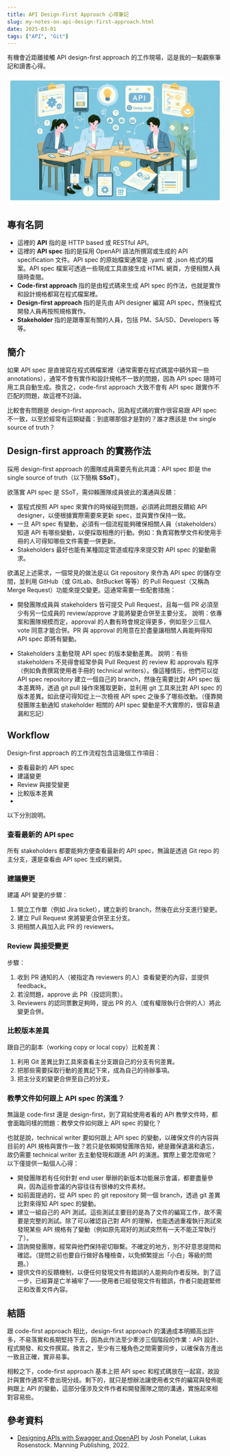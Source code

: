 ```yaml
---
title: API Design-First Approach 心得筆記
slug: my-notes-on-api-design-first-approach.html
date: 2025-03-01
tags: ["API", "Git"]
---
```


有機會近距離接觸 API design-first approach 的工作現場，這是我的一點觀察筆記和讀書心得。

![](images/banner.png)

## 專有名詞

- 這裡的 **API** 指的是 HTTP based 或 RESTful API。
- 這裡的 **API spec** 指的是採用 OpenAPI 語法所撰寫或生成的 API specification 文件。API spec 的原始檔案通常是 .yaml 或 .json 格式的檔案。API spec 檔案可透過一些現成工具直接生成 HTML 網頁，方便相關人員隨時查閱。
- **Code-first approach** 指的是由程式碼來生成 API spec 的作法，也就是實作和設計規格都寫在程式檔案裡。
- **Design-first approach** 指的是先由 API designer 編寫 API spec，然後程式開發人員再按照規格實作。
- **Stakeholder** 指的是跟專案有關的人員，包括 PM、SA/SD、Developers 等等。

## 簡介

如果 API spec 是直接寫在程式碼檔案裡（通常需要在程式碼當中額外寫一些 annotations），通常不會有實作和設計規格不一致的問題，因為 API spec 隨時可用工具自動生成。換言之，code-first approach 大致不會有 API spec 跟實作不匹配的問題，故這裡不討論。

比較會有問題是 design-first approach，因為程式碼的實作很容易跟 API spec 不一致，以至於經常有這類疑義：到底哪那個才是對的？誰才應該是 the single source of truth？

## Design-first approach 的實務作法

採用 design-first approach 的團隊成員需要先有此共識：API spec 即是 the single source of truth（以下簡稱 **SSoT**）。

欲落實 API spec 是 SSoT，需仰賴團隊成員彼此的溝通與反饋：

- 當程式按照 API spec 來實作的時候碰到問題，必須將此問題反饋給 API designer，以便根據實際需要來更新 spec，並與實作保持一致。
- 一旦 API spec 有變動，必須有一個流程能夠確保相關人員（stakeholders）知道 API 有哪些變動，以便採取相應的行動。例如：負責寫教學文件和使用手冊的人可得知哪些文件需要一併更新。
- Stakeholders 最好也能有某種固定管道或程序來提交對 API spec 的變動需求。

欲滿足上述需求，一個常見的做法是以 Git repository 來作為 API spec 的儲存空間，並利用 GitHub（或 GitLab、BitBucket 等等）的 Pull Request（又稱為 Merge Request）功能來提交變更。這通常需要一些配套措施：

- 開發團隊成員與 stakeholders 皆可提交 Pull Request，且每一個 PR 必須至少有另一位成員的 review/approve 才能將變更合併至主要分支。
  說明：依專案和團隊規模而定，approval 的人數有時會規定得更多，例如至少三個人 vote 同意才能合併。PR 與 approval 的用意在於盡量讓相關人員能夠得知 API spec 即將有變動。

- Stakeholders 主動發現 API spec 的版本變動差異。
  說明：有些 stakeholders 不見得會經常參與 Pull Request 的 review 和 approvals 程序（例如負責撰寫使用者手冊的 technical writers）。像這種情形，他們可以從 API spec repository 建立一個自己的 branch，然後在需要比對 API spec 版本差異時，透過 git pull 操作來獲取更新，並利用 git 工具來比對 API spec 的版本差異。如此便可得知從上一次檢視 API spec 之後多了哪些改動。（僅靠開發團隊主動通知 stakeholder 相關的 API spec 變動是不大實際的，很容易遺漏和忘記）

## Workflow

Design-first approach 的工作流程包含這幾個工作項目：

- 查看最新的 API spec
- 建議變更
- Review 與接受變更
- 比較版本差異
- 
以下分別說明。

### 查看最新的 API spec

所有 stakeholders 都要能夠方便查看最新的 API spec，無論是透過 Git repo 的主分支，還是查看由 API spec 生成的網頁。

### 建議變更

建議 API 變更的步驟：

1. 開立工作單（例如 Jira ticket），建立新的 branch，然後在此分支進行變更。
2. 建立 Pull Request 來將變更合併至主分支。
3. 把相關人員加入此 PR 的 reviewers。
 
### Review 與接受變更

步驟：

1. 收到 PR 通知的人（被指定為 reviewers 的人）查看變更的內容，並提供 feedback。
2. 若沒問題，approve 此 PR（投認同票）。
3. Reviewers 的認同票數足夠時，提出 PR 的人（或有權限執行合併的人）將此變更合併。

### 比較版本差異

跟自己的副本（working copy or local copy）比較差異：

1. 利用 Git 差異比對工具來查看主分支跟自己的分支有何差異。
2. 把那些需要採取行動的差異記下來，成為自己的待辦事項。
3. 把主分支的變更合併至自己的分支。

### 教學文件如何跟上 API spec 的演進？

無論是 code-first 還是 design-first，到了寫給使用者看的 API 教學文件時，都會面臨同樣的問題：教學文件如何跟上 API spec 的變化？

也就是說，technical writer 要如何跟上 API spec 的變動，以確保文件的內容與目前的 API 規格與實作一致？若只是依賴開發團隊告知，總是難保遺漏和遺忘，故仍需要 technical writer 去主動發現和跟進 API 的演進。實際上要怎麼做呢？以下僅提供一點個人心得：

- 開發團隊若有任何針對 end user 舉辦的新版本功能展示會議，都要盡量參與，因為這些會議的內容往往有很棒的文件素材。
- 如前面提過的，從 API spec 的 git repository 開一個 branch，透過 git 差異比對來得知 API spec 的變動。
- 建立一組自己的 API 測試。這些測試主要目的是為了文件的編寫工作，故不需要是完整的測試。除了可以確認自己對 API 的理解，也能透過重複執行測試來發現某些 API 規格有了變動（例如原先寫好的測試突然有一天不能正常執行了）。
- 諮詢開發團隊，經常與他們保持密切聯繫。不確定的地方，別不好意思提問和確認。（提問之前也要自行做好各種檢查，以免頻繁提出「小白」等級的問題。）
- 提供文件的反饋機制，以便任何發現文件有錯誤的人能夠向作者反映。到了這一步，已經算是亡羊補牢了——使用者已經發現文件有錯誤，作者只能趕緊修正和改善文件內容。

## 結語

跟 code-first approach 相比，design-first approach 的溝通成本明顯高出許多，不易落實和長期堅持下去，因為此作法至少牽涉三個階段的作業：API 設計、程式開發、和文件撰寫。換言之，至少有三種角色之間需要同步，以確保各方產出一致且正確，實非易事。

相較之下，code-first approach 基本上把 API spec 和程式碼放在一起寫，故設計與實作通常不會出現分歧。剩下的，就只是想辦法讓使用者文件的編寫與發佈能夠跟上 API 的變動，這部分僅涉及文件作者和開發團隊之間的溝通，實施起來相對容易些。

## 參考資料

- [Designing APIs with Swagger and OpenAPI](https://www.amazon.com/Designing-Swagger-OpenAPI-Joshua-Ponelat/dp/1617296287) by Josh Ponelat, Lukas Rosenstock. Manning Publishing, 2022.